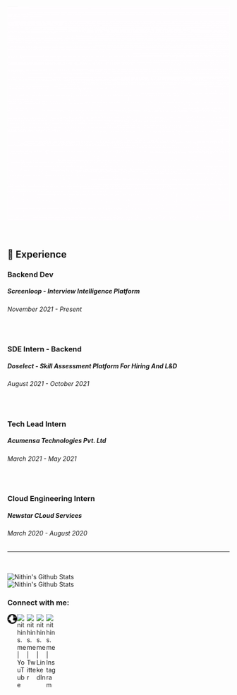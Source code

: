 ![Hi, I'm Nithin](https://github.com/NithinSGowda/NithinSGowda/raw/master/assets/intro4.gif)



<br />

## 📕 Experience

### Backend Dev
##### Screenloop - Interview Intelligence Platform
###### November 2021 - Present
<br />

### SDE Intern - Backend
##### Doselect - Skill Assessment Platform For Hiring And L&D
###### August 2021 - October 2021
<br />

### Tech Lead Intern
##### Acumensa Technologies Pvt. Ltd
###### March 2021 - May 2021

<br />

### Cloud Engineering Intern 
##### Newstar CLoud Services 
###### March 2020 - August 2020

---

<!-- ### 📺 Latest Projects

<br />


- And more ..
---
 -->
<br />

<br />


<img alt="Nithin's Github Stats" src="https://github-readme-stats.vercel.app/api?username=NithinSGowda&show_icons=true&hide_border=true&theme=chartreuse-dark&count_private=true&cache_seconds=1800&include_all_commits=true" />

<br />


<img alt="Nithin's Github Stats" src="https://github-readme-stats.vercel.app/api/top-langs/?username=NithinSGowda&theme=chartreuse-dark&hide_border=true&layout=compact" />

<br />

### Connect with me:

[<img align="left" alt="nihtins.me" width="22px" src="https://raw.githubusercontent.com/iconic/open-iconic/master/svg/globe.svg" />][website]
[<img align="left" alt="nithins.me | YouTube" width="22px" src="https://cdn.jsdelivr.net/npm/simple-icons@v3/icons/youtube.svg" />][youtube]
[<img align="left" alt="nithins.me | Twitter" width="22px" src="https://cdn.jsdelivr.net/npm/simple-icons@v3/icons/twitter.svg" />][twitter]
[<img align="left" alt="nithins.me | LinkedIn" width="22px" src="https://cdn.jsdelivr.net/npm/simple-icons@v3/icons/linkedin.svg" />][linkedin]
[<img align="left" alt="nithins.me | Instagram" width="22px" src="https://cdn.jsdelivr.net/npm/simple-icons@v3/icons/instagram.svg" />][instagram]

<br />

[website]: https://nithins.me
[twitter]: https://link.nithins.me/twitter
[youtube]: https://youtube.com/TechinStudio
[instagram]: https://link.nithins.me/insta
[linkedin]: https://link.nithins.me/linkedin
